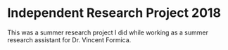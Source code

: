 # Independent Research Project 2018

This was a summer research project I did while working as a summer research assistant for Dr. Vincent Formica. 
